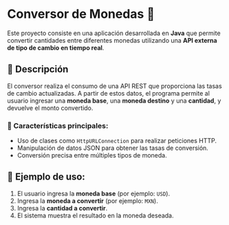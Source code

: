 # Conversor de Monedas 💱

Este proyecto consiste en una aplicación desarrollada en **Java** que permite convertir cantidades entre diferentes monedas utilizando una **API externa de tipo de cambio en tiempo real**.

## 📌 Descripción

El conversor realiza el consumo de una API REST que proporciona las tasas de cambio actualizadas. A partir de estos datos, el programa permite al usuario ingresar una **moneda base**, una **moneda destino** y una **cantidad**, y devuelve el monto convertido.

### 🔧 Características principales:

* Uso de clases como `HttpURLConnection` para realizar peticiones HTTP.
* Manipulación de datos JSON para obtener las tasas de conversión.
* Conversión precisa entre múltiples tipos de moneda.

## 🚀 Ejemplo de uso:

1. El usuario ingresa la **moneda base** (por ejemplo: `USD`).
2. Ingresa la **moneda a convertir** (por ejemplo: `MXN`).
3. Ingresa la **cantidad a convertir**.
4. El sistema muestra el resultado en la moneda deseada.

